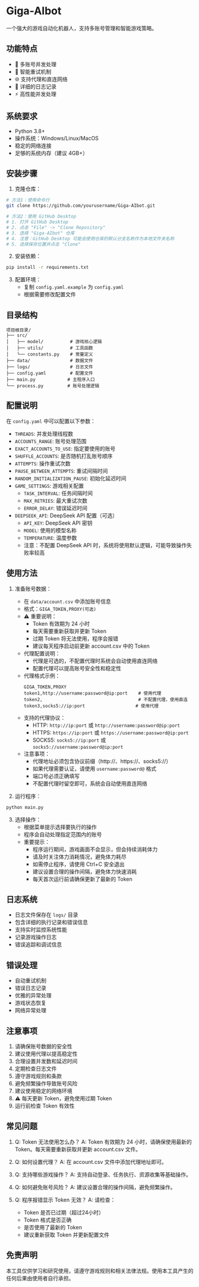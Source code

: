 # Giga-AIbot

一个强大的游戏自动化机器人，支持多账号管理和智能游戏策略。

## 功能特点

- 🌟 多账号并发处理
- 🔄 智能重试机制
- 🌐 支持代理和直连网络
- 📝 详细的日志记录
- ⚡ 高性能并发处理

## 系统要求

- Python 3.8+
- 操作系统：Windows/Linux/MacOS
- 稳定的网络连接
- 足够的系统内存（建议 4GB+）

## 安装步骤

1. 克隆仓库：
```bash
# 方法1：使用命令行
git clone https://github.com/yourusername/Giga-AIbot.git

# 方法2：使用 GitHub Desktop
# 1. 打开 GitHub Desktop
# 2. 点击 "File" -> "Clone Repository"
# 3. 选择 "Giga-AIbot" 仓库
# 4. 注意：GitHub Desktop 可能会使用仓库的默认分支名称作为本地文件夹名称
# 5. 选择保存位置并点击 "Clone"
```

2. 安装依赖：
```bash
pip install -r requirements.txt
```

3. 配置环境：
   - 复制 `config.yaml.example` 为 `config.yaml`
   - 根据需要修改配置文件

## 目录结构

```
项目根目录/
├── src/
│   ├── model/          # 游戏核心逻辑
│   ├── utils/          # 工具函数
│   └── constants.py    # 常量定义
├── data/               # 数据文件
├── logs/               # 日志文件
├── config.yaml         # 配置文件
├── main.py            # 主程序入口
└── process.py         # 账号处理逻辑
```

## 配置说明

在 `config.yaml` 中可以配置以下参数：

- `THREADS`: 并发处理线程数
- `ACCOUNTS_RANGE`: 账号处理范围
- `EXACT_ACCOUNTS_TO_USE`: 指定要使用的账号
- `SHUFFLE_ACCOUNTS`: 是否随机打乱账号顺序
- `ATTEMPTS`: 操作重试次数
- `PAUSE_BETWEEN_ATTEMPTS`: 重试间隔时间
- `RANDOM_INITIALIZATION_PAUSE`: 初始化延迟时间
- `GAME_SETTINGS`: 游戏相关配置
  - `TASK_INTERVAL`: 任务间隔时间
  - `MAX_RETRIES`: 最大重试次数
  - `ERROR_DELAY`: 错误延迟时间
- `DEEPSEEK_API`: DeepSeek API 配置（可选）
  - `API_KEY`: DeepSeek API 密钥
  - `MODEL`: 使用的模型名称
  - `TEMPERATURE`: 温度参数
  - 注意：不配置 DeepSeek API 时，系统将使用默认逻辑，可能导致操作失败率较高

## 使用方法

1. 准备账号数据：
   - 在 `data/account.csv` 中添加账号信息
   - 格式：`GIGA_TOKEN,PROXY(可选)`
   - ⚠️ 重要说明：
     - Token 有效期为 24 小时
     - 每天需要重新获取并更新 Token
     - 过期 Token 将无法使用，程序会报错
     - 建议每天程序启动前更新 account.csv 中的 Token
   - 代理配置说明：
     - 代理是可选的，不配置代理时系统会自动使用直连网络
     - 配置代理可以提高账号安全性和稳定性
   - 代理格式示例：
     ```
     GIGA_TOKEN,PROXY
     token1,http://username:password@ip:port    # 使用代理
     token2,                                    # 不配置代理，使用直连
     token3,socks5://ip:port                   # 使用代理
     ```
   - 支持的代理协议：
     - HTTP: `http://ip:port` 或 `http://username:password@ip:port`
     - HTTPS: `https://ip:port` 或 `https://username:password@ip:port`
     - SOCKS5: `socks5://ip:port` 或 `socks5://username:password@ip:port`
   - 注意事项：
     - 代理地址必须包含协议前缀（http://、https://、socks5://）
     - 如果代理需要认证，请使用 `username:password@` 格式
     - 端口号必须正确填写
     - 不配置代理时留空即可，系统会自动使用直连网络

2. 运行程序：
```bash
python main.py
```

3. 选择操作：
   - 根据菜单提示选择要执行的操作
   - 程序会自动处理指定范围内的账号
   - 重要提示：
     - 程序运行期间，游戏画面不会显示，但会持续消耗体力
     - 请及时关注体力消耗情况，避免体力耗尽
     - 如需停止程序，请使用 Ctrl+C 安全退出
     - 建议设置合理的操作间隔，避免体力快速消耗
     - 每天首次运行前请确保更新了最新的 Token

## 日志系统

- 日志文件保存在 `logs/` 目录
- 包含详细的执行记录和错误信息
- 支持实时监控系统性能
- 记录游戏操作日志
- 错误追踪和调试信息

## 错误处理

- 自动重试机制
- 错误日志记录
- 优雅的异常处理
- 游戏状态恢复
- 网络异常处理

## 注意事项

1. 请确保账号数据的安全性
2. 建议使用代理以提高稳定性
3. 合理设置并发数和延迟时间
4. 定期检查日志文件
5. 遵守游戏规则和条款
6. 避免频繁操作导致账号风险
7. 建议使用稳定的网络环境
8. ⚠️ 每天更新 Token，避免使用过期 Token
9. 运行前检查 Token 有效性

## 常见问题

1. Q: Token 无法使用怎么办？
   A: Token 有效期为 24 小时，请确保使用最新的 Token。每天需要重新获取并更新 account.csv 文件。

2. Q: 如何设置代理？
   A: 在 account.csv 文件中添加代理地址即可。

3. Q: 支持哪些游戏操作？
   A: 支持自动登录、任务执行、资源收集等基础操作。

4. Q: 如何避免账号风险？
   A: 建议设置合理的操作间隔，避免频繁操作。

5. Q: 程序报错显示 Token 无效？
   A: 请检查：
      - Token 是否已过期（超过24小时）
      - Token 格式是否正确
      - 是否使用了最新的 Token
      - 建议重新获取 Token 并更新配置文件

## 免责声明

本工具仅供学习和研究使用，请遵守游戏规则和相关法律法规。使用本工具产生的任何后果由使用者自行承担。